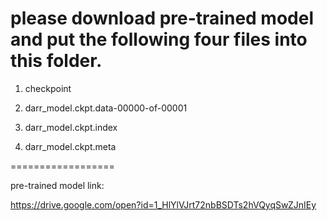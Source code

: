 please download pre-trained model and put the following four files into this folder.
==================

1. checkpoint

2. darr_model.ckpt.data-00000-of-00001

3. darr_model.ckpt.index

4. darr_model.ckpt.meta


==================

pre-trained model link:

https://drive.google.com/open?id=1_HlYlVJrt72nbBSDTs2hVQyqSwZJnIEy